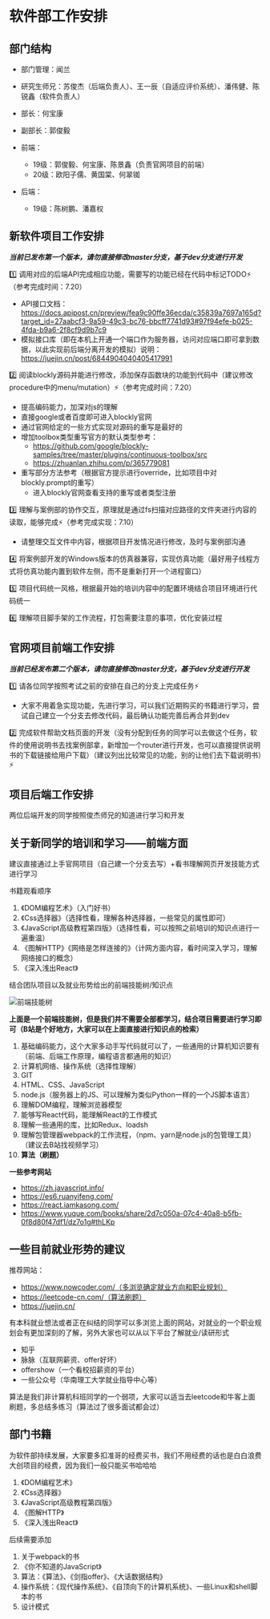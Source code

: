 # 软件部工作安排

## 部门结构

- 部门管理：闻兰
- 研究生师兄：苏俊杰（后端负责人）、王一辰（自适应评价系统）、潘伟健、陈锐鑫（软件负责人）
- 部长：何宝康
- 副部长：郭俊毅
- 前端：
    - 19级：郭俊毅、何宝康、陈景鑫（负责官网项目的前端）
    - 20级：欧阳子儒、黄国棠、何翠铷

- 后端：
    - 19级：陈树鹏、潘嘉权



## 新软件项目工作安排

***当前已发布第一个版本，请勿直接修改master分支，基于dev分支进行开发***

:one: 调用对应的后端API完成相应功能，需要写的功能已经在代码中标记TODO:zap:（参考完成时间：7.20）

- API接口文档：https://docs.apipost.cn/preview/fea9c90ffe36ecda/c35839a7697a165d?target_id=27aabcf3-9a59-49c3-bc76-bbcff7741d93#97f94efe-b025-4fda-b9a6-2f8cf9d9b7c9
- 模拟接口库（即在本机上开通一个端口作为服务器，访问对应端口即可拿到数据，以此实现前后端分离开发的模拟）说明：https://juejin.cn/post/6844904040405417991

:two: 阅读blockly源码并能进行修改，添加保存函数块的功能到代码中（建议修改procedure中的menu/mutation）:zap:（参考完成时间：7.20）

- 提高编码能力，加深对js的理解
- 直接google或者百度即可进入blockly官网
- 通过官网给定的一些方式实现对源码的重写是最好的
- 增加toolbox类型重写官方的默认类型参考：
    - https://github.com/google/blockly-samples/tree/master/plugins/continuous-toolbox/src
    - https://zhuanlan.zhihu.com/p/365779081
- 重写部分方法参考（根据官方提示进行override，比如项目中对blockly.prompt的重写）
    - 进入blockly官网查看支持的重写或者类型注册

:three: 理解与案例部的协作交互，原理就是通过fs扫描对应路径的文件夹进行内容的读取，能够完成:zap:（参考完成实现：7.10）

- 请整理交互文件中内容，根据项目开发情况进行修改，及时与案例部沟通

:four: 将案例部开发的Windows版本的仿真器兼容，实现仿真功能（最好用子线程方式将仿真功能内置到软件左侧，而不是重新打开一个进程窗口）

:five: 项目代码统一风格，根据最开始的培训内容中的配置环境结合项目环境进行代码统一

:six: 理解项目脚手架的工作流程，打包需要注意的事项，优化安装过程



## 官网项目前端工作安排

***当前已经发布第二个版本，请勿直接修改master分支，基于dev分支进行开发***

:one: 请各位同学按照考试之前的安排在自己的分支上完成任务:zap:

- 大家不用着急实现功能，先进行学习，可以我们近期购买的书籍进行学习，尝试自己建立一个分支去修改代码，最后确认功能完善后再合并到dev

:two: 完成软件帮助文档页面的开发（没有分配到任务的同学可以去做这个任务，软件的使用说明书去找案例部拿，新增加一个router进行开发，也可以直接提供说明书的下载链接给用户下载）（建议列出比较常见的功能，别的让他们去下载说明书）:zap:



## 项目后端工作安排

两位后端开发的同学按照俊杰师兄的知道进行学习和开发



## 关于新同学的培训和学习——前端方面

建议直接通过上手官网项目（自己建一个分支去写）+看书理解网页开发技能方式进行学习

书籍观看顺序

1. 《DOM编程艺术》（入门好书）
2. 《Css选择器》（选择性看，理解各种选择器，一些常见的属性即可）
3. 《JavaScript高级教程第四版》（选择性看，可以按照之前培训的知识点进行一遍重温）
4. 《图解HTTP》《网络是怎样连接的》（计网方面内容，看时间深入学习，理解网络接口的概念）
5. 《深入浅出React》

结合团队项目以及就业形势给出的前端技能树/知识点

![前端技能树](前端开发学习路线(知识点)梳理.jpg)

**上面是一个前端技能树，但是我们并不需要全部都学习，结合项目需要进行学习即可（B站是个好地方，大家可以在上面直接进行知识点的检索）**

1. 基础编码能力，这个大家多动手写代码就可以了，一些通用的计算机知识要有（前端、后端工作原理，编程语言都通用的知识）
2. 计算机网络、操作系统（选择性理解）
3. GIT
4. HTML、CSS、JavaScript
5. node.js（服务器上的JS、可以理解为类似Python一样的一个JS脚本语言）
6. 理解DOM编程，理解浏览器模型
7. 能够写React代码，能理解React的工作模式
8. 理解一些通用的库，比如Redux、loadsh
9. 理解包管理器webpack的工作流程，（npm、yarn是node.js的包管理工具）（建议去B站找视频学习）
10. **算法（刷题）**

**一些参考网站**

- https://zh.javascript.info/
- https://es6.ruanyifeng.com/
- https://react.iamkasong.com/
- https://www.yuque.com/books/share/2d7c050a-07c4-40a8-b5fb-0f8d80f47df1/dz7o1g#thLKp



## 一些目前就业形势的建议

推荐网站：

- https://www.nowcoder.com/（多浏览确定就业方向和职业规划）
- https://leetcode-cn.com/（算法刷题）
- https://juejin.cn/

有本科就业想法或者正在纠结的同学可以多浏览上面的网站，对就业的一个职业规划会有更加深刻的了解，另外大家也可以从以下平台了解就业/读研形式

- 知乎
- 脉脉（互联网薪资、offer好坏）
- offershow（一个看校招薪资的平台）
- 一些公众号（华南理工大学就业指导中心等）



算法是我们非计算机科班同学的一个弱项，大家可以适当去leetcode和牛客上面刷题，多总结多练习（算法过了很多面试都会过）



## 部门书籍

为软件部持续发展，大家要多扣准哥的经费买书，我们不用经费的话也是白白浪费大创项目的经费，因为我们一般只能买书哈哈哈

1. 《DOM编程艺术》
2. 《Css选择器》
3. 《JavaScript高级教程第四版》
4. 《图解HTTP》
5. 《深入浅出React》

后续需要添加

1. 关于webpack的书
2. 《你不知道的JavaScript》
3. 算法：《算法》、《剑指offer》、《大话数据结构》
4. 操作系统：《现代操作系统》、《自顶向下的计算机系统》、一些Linux和shell脚本的书
5. 设计模式





